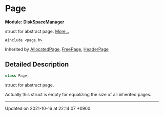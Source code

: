 

# Page

**Module:** **[DiskSpaceManager](/Modules/DiskSpaceManager)**



struct for abstract page.  [More...](#detailed-description)


`#include <page.h>`

Inherited by [AllocatedPage](/Classes/AllocatedPage), [FreePage](/Classes/FreePage), [HeaderPage](/Classes/HeaderPage)

## Detailed Description

```cpp
class Page;
```

struct for abstract page. 

Actually this struct is empty for equalizing the size of all inherited pages. 

-------------------------------

Updated on 2021-10-16 at 22:14:07 +0900